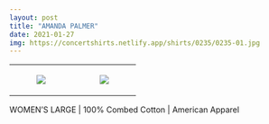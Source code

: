 ```yaml
---
layout: post
title: "AMANDA PALMER"
date: 2021-01-27
img: https://concertshirts.netlify.app/shirts/0235/0235-01.jpg
---
```




<table style="width:100%;"><tr><td style="vertical-align:top;">
      <figure class="tmblr-full" data-orig-height="2048" data-orig-width="1365" data-orig-src="https://concertshirts.netlify.app/shirts/0235/0235-01.jpg"><img src="https://64.media.tumblr.com/cbf5821e5daba12c506f9468386bbab8/25703e23d2604c64-28/s540x810/6f44bfe7157feb2acdf10621a9016cef87636b63.jpg" data-orig-height="2048" data-orig-width="1365" data-orig-src="https://concertshirts.netlify.app/shirts/0235/0235-01.jpg"/></figure></td>
    <td style="vertical-align:top;">
      <figure class="tmblr-full" data-orig-height="2048" data-orig-width="1365" data-orig-src="https://concertshirts.netlify.app/shirts/0235/0235-02.jpg"><img src="https://64.media.tumblr.com/f1fdc7dc84520d03bccd163d4dbc98b6/25703e23d2604c64-d0/s540x810/635d6ae5a1119bb69805485398823aae817bfc43.jpg" data-orig-height="2048" data-orig-width="1365" data-orig-src="https://concertshirts.netlify.app/shirts/0235/0235-02.jpg"/></figure></td>
  </tr></table><p>
  WOMEN&rsquo;S LARGE | 100% Combed Cotton | American Apparel
</p>
